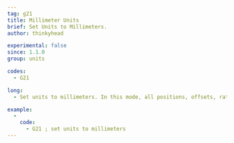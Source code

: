 ```yaml
---
tag: g21
title: Millimeter Units
brief: Set Units to Millimeters.
author: thinkyhead

experimental: false
since: 1.1.0
group: units

codes:
  - G21

long:
  - Set units to millimeters. In this mode, all positions, offsets, rates, accelerations, etc., specified in GCode parameters are interpreted as millimeters.

example:
  -
    code:
      - G21 ; set units to millimeters
---
```


